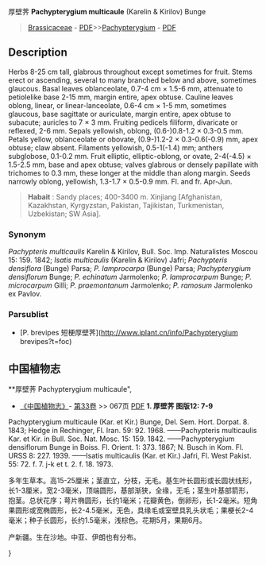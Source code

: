 厚壁荠 **Pachypterygium multicaule** (Karelin & Kirilov) Bunge

> [Brassicaceae](http://www.iplant.cn/info/Brassicaceae?t=foc) - [PDF](http://www.iplant.cn/foc/pdf/Brassicaceae.pdf)>>[Pachypterygium](http://www.iplant.cn/info/Pachypterygium?t=foc) - [PDF](http://www.iplant.cn/foc/pdf/Pachypterygium.pdf)

## Description

Herbs 8-25 cm tall, glabrous throughout except sometimes for fruit. Stems erect or ascending, several to many branched below and above, sometimes glaucous. Basal leaves oblanceolate, 0.7-4 cm × 1.5-6 mm, attenuate to petiolelike base 2-15 mm, margin entire, apex obtuse. Cauline leaves oblong, linear, or linear-lanceolate, 0.6-4 cm × 1-5 mm, sometimes glaucous, base sagittate or auriculate, margin entire, apex obtuse to subacute; auricles to 7 × 3 mm. Fruiting pedicels filiform, divaricate or reflexed, 2-6 mm. Sepals yellowish, oblong, (0.6-)0.8-1.2 × 0.3-0.5 mm. Petals yellow, oblanceolate or obovate, (0.9-)1.2-2 × 0.3-0.6(-0.9) mm, apex obtuse; claw absent. Filaments yellowish, 0.5-1(-1.4) mm; anthers subglobose, 0.1-0.2 mm. Fruit elliptic, elliptic-oblong, or ovate, 2-4(-4.5) × 1.5-2.5 mm, base and apex obtuse; valves glabrous or densely papillate with trichomes to 0.3 mm, these longer at the middle than along margin. Seeds narrowly oblong, yellowish, 1.3-1.7 × 0.5-0.9 mm. Fl. and fr. Apr-Jun.

> **Habait** : 
> Sandy places; 400-3400 m. Xinjiang [Afghanistan, Kazakhstan, Kyrgyzstan, Pakistan, Tajikistan, Turkmenistan, Uzbekistan; SW Asia].

### Synonym
*Pachypteris multicaulis* Karelin & Kirilov, Bull. Soc. Imp. Naturalistes Moscou 15: 159. 1842; *Isatis multicaulis* (Karelin & Kirilov) Jafri; *Pachypteris densiflora* (Bunge) Parsa; *P. lamprocarpa* (Bunge) Parsa; *Pachypterygium densiflorum* Bunge; *P. echinatum* Jarmolenko; *P. lamprocarpum* Bunge; *P. microcarpum* Gilli; *P. praemontanum* Jarmolenko; *P. ramosum* Jarmolenko ex Pavlov.

### Parsublist

* [P.  brevipes  短梗厚壁荠](http://www.iplant.cn/info/Pachypterygium brevipes?t=foc)

## 中国植物志

**厚壁荠 Pachypterygium multicaule",

* [《中国植物志》](http://www.iplant.cn/frps)- [第33卷](http://www.iplant.cn/frps/vol/33) >> 067页 [PDF](http://www.iplant.cn/frps/pdf/33/067.PDF)
**1. 厚壁荠 图版12: 7-9**

Pachypterygium multicaule (Kar. et Kir.) Bunge, Del. Sem. Hort. Dorpat. 8. 1843; Hedge in Rechinger, Fl. Iran. 59: 92. 1968. ——Pachypteris multicaulis Kar. et Kir. in Bull. Soc. Nat. Mosc. 15: 159. 1842. ——Pachypterygium densiflorum Bunge in Boiss. Fl. Orient. 1: 373. 1867; N. Busch in Kom. Fl. URSS 8: 227. 1939. ——Isatis multicaulis (Kar. et Kir.) Jafri, Fl. West Pakist. 55: 72. f. 7. j-k et t. 2. f. 18. 1973.

多年生草本。高15-25厘米；茎直立，分枝，无毛。基生叶长圆形或长圆状线形，长1-3厘米，宽2-3毫米，顶端圆形，基部渐狭，全缘，无毛；茎生叶基部箭形，抱茎。总状花序；萼片椭圆形，长约1毫米；花瓣黄色，倒卵形，长1-2毫米。短角果圆形或宽椭圆形，长2-4.5毫米，无色，具缘毛或室壁具乳头状毛；果梗长2-4毫米；种子长圆形，长约1.5毫米，浅棕色。花期5月，果期6月。

产新疆。生在沙地。中亚、伊朗也有分布。

}